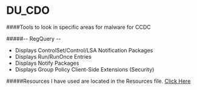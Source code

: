 # DU_CDO
####Tools to look in specific areas for malware for CCDC

#####-- RegQuery --
* Displays ControlSet/Control/LSA Notification Packages
* Displays Run/RunOnce Entries
* Displays Notify Packages
* Displays Group Policy Client-Side Extensions (Security)

#####Resources I have used are located in the Resources file. [Click Here](/Resources)

